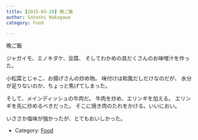 ```yaml
---
title: [2015-03-20] 晩ご飯
author: Satoshi Nakagawa
category: Food

---
```


晩ご飯

 ジャガイモ、エノキダケ、豆腐、
そしてわかめの具だくさんのお味噌汁を作った。

 小松菜とじゃこ、お揚げさんの炒め物。
味付けは和風だしだけなのだが、
水分が足りないのか、ちょっと焦げてしまった。

 そして、メインディッシュの牛肉だ。
牛肉を炒め、エリンギを加える。
エリンギを先に炒めるべきだった。
そこに焼き肉のたれをかける。いいにおい。

 いささか塩味が強かったが、とてもおいしかった。

- Category: [Food](https://merapano.github.io/categories.html#Food)

